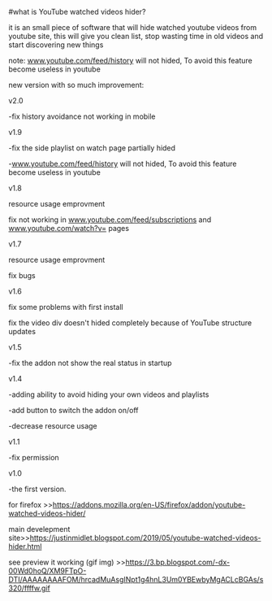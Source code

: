#what is YouTube watched videos hider?

it is an small piece of software that will hide watched youtube videos from youtube site, this will give you clean list, stop 
wasting time in old videos and start discovering new things

note: www.youtube.com/feed/history will not hided, To avoid this feature become useless in youtube

new version with so much improvement:

v2.0

-fix history avoidance not working in mobile

v1.9

-fix the side playlist on watch page partially hided

-www.youtube.com/feed/history will not hided, To avoid this feature become useless in youtube

v1.8

resource usage emprovment

fix not working in www.youtube.com/feed/subscriptions and www.youtube.com/watch?v= pages

v1.7

resource usage emprovment

fix bugs

v1.6

fix some problems with first install

fix the video div doesn't hided completely because of YouTube structure updates

v1.5

-fix the addon not show the real status in startup

v1.4

-adding ability to avoid hiding your own videos and playlists

-add button to switch the addon on/off

-decrease resource usage

v1.1

-fix permission

v1.0

-the first version.

for firefox >>https://addons.mozilla.org/en-US/firefox/addon/youtube-watched-videos-hider/

main develepment site>>https://justinmidlet.blogspot.com/2019/05/youtube-watched-videos-hider.html

see preview it working (gif img) >>https://3.bp.blogspot.com/-dx-00Wd0hoQ/XM9FTpO-DTI/AAAAAAAAFOM/hrcadMuAsgINpt1g4hnL3Um0YBEwbyMgACLcBGAs/s320/ffffw.gif

